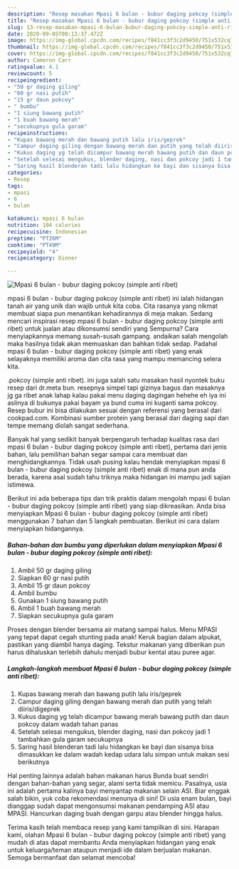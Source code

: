 ```yaml
---
description: "Resep masakan Mpasi 6 bulan - bubur daging pokcoy (simple anti ribet) | Resep Bumbu Mpasi 6 bulan - bubur daging pokcoy (simple anti ribet) Yang Enak Dan Lezat"
title: "Resep masakan Mpasi 6 bulan - bubur daging pokcoy (simple anti ribet) | Resep Bumbu Mpasi 6 bulan - bubur daging pokcoy (simple anti ribet) Yang Enak Dan Lezat"
slug: 13-resep-masakan-mpasi-6-bulan-bubur-daging-pokcoy-simple-anti-ribet-resep-bumbu-mpasi-6-bulan-bubur-daging-pokcoy-simple-anti-ribet-yang-enak-dan-lezat
date: 2020-09-05T08:13:37.472Z
image: https://img-global.cpcdn.com/recipes/f841cc3f3c2d9450/751x532cq70/mpasi-6-bulan-bubur-daging-pokcoy-simple-anti-ribet-foto-resep-utama.jpg
thumbnail: https://img-global.cpcdn.com/recipes/f841cc3f3c2d9450/751x532cq70/mpasi-6-bulan-bubur-daging-pokcoy-simple-anti-ribet-foto-resep-utama.jpg
cover: https://img-global.cpcdn.com/recipes/f841cc3f3c2d9450/751x532cq70/mpasi-6-bulan-bubur-daging-pokcoy-simple-anti-ribet-foto-resep-utama.jpg
author: Cameron Carr
ratingvalue: 4.1
reviewcount: 5
recipeingredient:
- "50 gr daging giling"
- "60 gr nasi putih"
- "15 gr daun pokcoy"
- " bumbu"
- "1 siung bawang putih"
- "1 buah bawang merah"
- "secukupnya gula garam"
recipeinstructions:
- "Kupas bawang merah dan bawang putih lalu iris/geprek"
- "Campur daging giling dengan bawang merah dan putih yang telah diiris/digeprek"
- "Kukus daging yg telah dicampur bawang merah bawang putih dan daun pokcoy dalam wadah tahan panas"
- "Setelah selesai mengukus, blender daging, nasi dan pokcoy jadi 1 tambahkan gula garam secukupnya"
- "Saring hasil blenderan tadi lalu hidangkan ke bayi dan sisanya bisa dimasukkan ke dalam wadah kedap udara lalu simpan untuk makan sesi berikutnya"
categories:
- Resep
tags:
- mpasi
- 6
- bulan

katakunci: mpasi 6 bulan 
nutrition: 104 calories
recipecuisine: Indonesian
preptime: "PT26M"
cooktime: "PT49M"
recipeyield: "4"
recipecategory: Dinner

---
```



![Mpasi 6 bulan - bubur daging pokcoy (simple anti ribet)](https://img-global.cpcdn.com/recipes/f841cc3f3c2d9450/751x532cq70/mpasi-6-bulan-bubur-daging-pokcoy-simple-anti-ribet-foto-resep-utama.jpg)


mpasi 6 bulan - bubur daging pokcoy (simple anti ribet) ini ialah hidangan tanah air yang unik dan wajib untuk kita coba. Cita rasanya yang nikmat membuat siapa pun menantikan kehadirannya di meja makan.
Sedang mencari inspirasi resep mpasi 6 bulan - bubur daging pokcoy (simple anti ribet) untuk jualan atau dikonsumsi sendiri yang Sempurna? Cara menyiapkannya memang susah-susah gampang. andaikan salah mengolah maka hasilnya tidak akan memuaskan dan bahkan tidak sedap. Padahal mpasi 6 bulan - bubur daging pokcoy (simple anti ribet) yang enak selayaknya memiliki aroma dan cita rasa yang mampu memancing selera kita.

.pokcoy (simple anti ribet). ini juga salah satu masakan hasil nyontek buku resep dari dr.meta bun. resepnya simpel tapi gizinya bagus dan masaknya jg ga ribet anak lahap kalau pakai menu daging dagingan hehehe eh iya ini aslinya di bukunya pakai bayam ya bund cuma ini kuganti sama pokcoy. Resep bubur ini bisa dilakukan sesuai dengan referensi yang berasal dari cookpad.com. Kombinasi sumber protein yang berasal dari daging sapi dan tempe memang diolah sangat sederhana.

Banyak hal yang sedikit banyak berpengaruh terhadap kualitas rasa dari mpasi 6 bulan - bubur daging pokcoy (simple anti ribet), pertama dari jenis bahan, lalu pemilihan bahan segar sampai cara membuat dan menghidangkannya. Tidak usah pusing kalau hendak menyiapkan mpasi 6 bulan - bubur daging pokcoy (simple anti ribet) enak di mana pun anda berada, karena asal sudah tahu triknya maka hidangan ini mampu jadi sajian istimewa.


Berikut ini ada beberapa tips dan trik praktis dalam mengolah mpasi 6 bulan - bubur daging pokcoy (simple anti ribet) yang siap dikreasikan. Anda bisa menyiapkan Mpasi 6 bulan - bubur daging pokcoy (simple anti ribet) menggunakan 7 bahan dan 5 langkah pembuatan. Berikut ini cara dalam menyiapkan hidangannya.

<!--inarticleads1-->

##### Bahan-bahan dan bumbu yang diperlukan dalam menyiapkan Mpasi 6 bulan - bubur daging pokcoy (simple anti ribet):

1. Ambil 50 gr daging giling
1. Siapkan 60 gr nasi putih
1. Ambil 15 gr daun pokcoy
1. Ambil  bumbu
1. Gunakan 1 siung bawang putih
1. Ambil 1 buah bawang merah
1. Siapkan secukupnya gula garam


Proses dengan blender bersama air matang sampai halus. Menu MPASI yang tepat dapat cegah stunting pada anak! Keruk bagian dalam alpukat, pastikan yang diambil hanya daging. Tekstur makanan yang diberikan pun harus dihaluskan terlebih dahulu menjadi bubur kental atau puree agar. 

<!--inarticleads2-->

##### Langkah-langkah membuat Mpasi 6 bulan - bubur daging pokcoy (simple anti ribet):

1. Kupas bawang merah dan bawang putih lalu iris/geprek
1. Campur daging giling dengan bawang merah dan putih yang telah diiris/digeprek
1. Kukus daging yg telah dicampur bawang merah bawang putih dan daun pokcoy dalam wadah tahan panas
1. Setelah selesai mengukus, blender daging, nasi dan pokcoy jadi 1 tambahkan gula garam secukupnya
1. Saring hasil blenderan tadi lalu hidangkan ke bayi dan sisanya bisa dimasukkan ke dalam wadah kedap udara lalu simpan untuk makan sesi berikutnya


Hal penting lainnya adalah bahan makanan harus Bunda buat sendiri dengan bahan-bahan yang segar, alami serta tidak memicu. Pasalnya, usia ini adalah pertama kalinya bayi menyantap makanan selain ASI. Biar enggak salah bikin, yuk coba rekomendasi menunya di sini! Di usia enam bulan, bayi dianggap sudah dapat mengonsumsi makanan pendamping ASI atau MPASI. Hancurkan daging buah dengan garpu atau blender hingga halus. 

Terima kasih telah membaca resep yang kami tampilkan di sini. Harapan kami, olahan Mpasi 6 bulan - bubur daging pokcoy (simple anti ribet) yang mudah di atas dapat membantu Anda menyiapkan hidangan yang enak untuk keluarga/teman ataupun menjadi ide dalam berjualan makanan. Semoga bermanfaat dan selamat mencoba!
